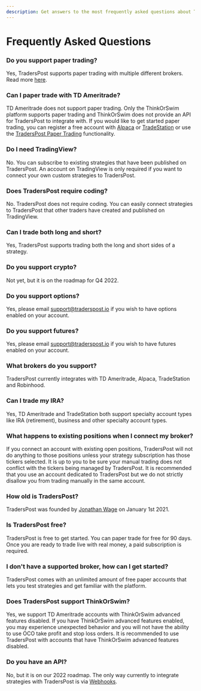```yaml
---
description: Get answers to the most frequently asked questions about TradersPost.
---
```


# Frequently Asked Questions

### Do you support paper trading?

Yes, TradersPost supports paper trading with multiple different brokers. Read more [here](../paper-trading.md).

### Can I paper trade with TD Ameritrade?

TD Ameritrade does not support paper trading. Only the ThinkOrSwim platform supports paper trading and ThinkOrSwim does not provide an API for TradersPost to integrate with. If you would like to get started paper trading, you can register a free account with [Alpaca](../paper-trading.md#alpaca) or [TradeStation](../paper-trading.md#tradestation) or use the [TradersPost Paper Trading](../paper-trading.md#traderspost-paper) functionality.

### Do I need TradingView?

No. You can subscribe to existing strategies that have been published on TradersPost. An account on TradingView is only required if you want to connect your own custom strategies to TradersPost.

### Does TradersPost require coding?

No. TradersPost does not require coding. You can easily connect strategies to TradersPost that other traders have created and published on TradingView.

### Can I trade both long and short?

Yes, TradersPost supports trading both the long and short sides of a strategy.

### Do you support crypto?

Not yet, but it is on the roadmap for Q4 2022.

### Do you support options?

Yes, please email support@traderspost.io if you wish to have options enabled on your account.

### Do you support futures?

Yes, please email support@traderspost.io if you wish to have futures enabled on your account.

### What brokers do you support?

TradersPost currently integrates with TD Ameritrade, Alpaca, TradeStation and Robinhood.

### Can I trade my IRA?

Yes, TD Ameritrade and TradeStation both support specialty account types like IRA (retirement), business and other specialty account types.

### What happens to existing positions when I connect my broker?

If you connect an account with existing open positions, TradersPost will not do anything to those positions unless your strategy subscription has those tickers selected. It is up to you to be sure your manual trading does not conflict with the tickers being managed by TradersPost. It is recommended that you use an account dedicated to TradersPost but we do not strictly disallow you from trading manually in the same account.

### How old is TradersPost?

TradersPost was founded by [Jonathan Wage](https://www.linkedin.com/in/jwage/) on January 1st 2021.

### Is TradersPost free?

TradersPost is free to get started. You can paper trade for free for 90 days. Once you are ready to trade live with real money, a paid subscription is required.

### I don't have a supported broker, how can I get started?

TradersPost comes with an unlimited amount of free paper accounts that lets you test strategies and get familiar with the platform.

### Does TradersPost support ThinkOrSwim?

Yes, we support TD Ameritrade accounts with ThinkOrSwim advanced features disabled. If you have ThinkOrSwim advanced features enabled, you may experience unexpected behavior and you will not have the ability to use OCO take profit and stop loss orders. It is recommended to use TradersPost with accounts that have ThinkOrSwim advanced features disabled.

### Do you have an API?

No, but it is on our 2022 roadmap. The only way currently to integrate strategies with TradersPost is via [Webhooks](../webhooks.md).
